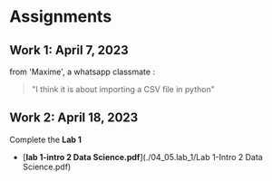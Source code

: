 # Assignments

## Work 1: April 7, 2023

from 'Maxime', a whatsapp classmate :

> "I think it is about importing a CSV file in python"

## Work 2: April 18, 2023

Complete the **Lab 1**

- [**lab 1-intro 2 Data Science.pdf**](./04_05.lab_1/Lab 1-Intro 2 Data Science.pdf)

